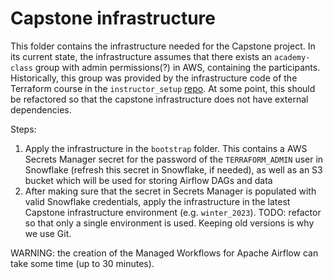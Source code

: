 # Capstone infrastructure

This folder contains the infrastructure needed for the Capstone project. In its current state, the infrastructure assumes that there exists an `academy-class` group with admin permissions(?) in AWS, containing the participants. Historically, this group was provided by the infrastructure code of the Terraform course in the  `instructor_setup` [repo](https://github.com/datamindedacademy/instructor_setups). At some point, this should be refactored so that the capstone infrastructure does not have external dependencies.

Steps:

1. Apply the infrastructure in the `bootstrap` folder. This contains a AWS Secrets Manager secret for the password of the `TERRAFORM_ADMIN` user in Snowflake (refresh this secret in Snowflake, if needed), as well as an S3 bucket which will be used for storing Airflow DAGs and data
2. After making sure that the secret in Secrets Manager is populated with valid Snowflake credentials, apply the infrastructure in the latest Capstone infrastructure environment (e.g. `winter_2023`). TODO: refactor so that only a single environment is used. Keeping old versions is why we use Git.

WARNING: the creation of the Managed Workflows for Apache Airflow can take some time (up to 30 minutes).
